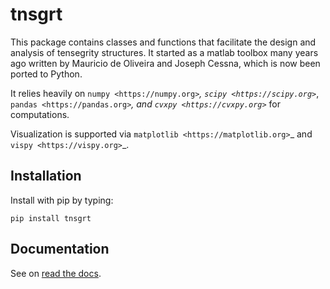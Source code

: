 # tnsgrt

This package contains classes and functions that facilitate the design and analysis of tensegrity structures.
It started as a matlab toolbox many years ago written by Mauricio de Oliveira and Joseph Cessna, which is now been
ported to Python.

It relies heavily on `numpy <https://numpy.org>`_, `scipy <https://scipy.org>`_, `pandas <https://pandas.org>`_, and
`cvxpy <https://cvxpy.org>`_ for computations.

Visualization is supported via `matplotlib <https://matplotlib.org>`_ and
`vispy <https://vispy.org>`_.

## Installation

Install with pip by typing:

    pip install tnsgrt

## Documentation

See on [read the docs](https://tnsgrt.readthedocs.io).
